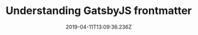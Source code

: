 ---
title: Understanding GatsbyJS frontmatter
date: "2019-04-11T13:09:36.236Z"
description:
tags: [code, frontmatter, blog, gatsby, yaml]
---
